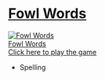 # [Fowl Words](https://fowl-words.toogame.com/play)



[![](./assets/fowl-words_80r.jpg "Fowl Words")](https://fowl-words.toogame.com/play)<br>[Fowl Words](https://fowl-words.toogame.com/play)<br>[Click here to play the game](https://fowl-words.toogame.com/play)

-   Spelling
